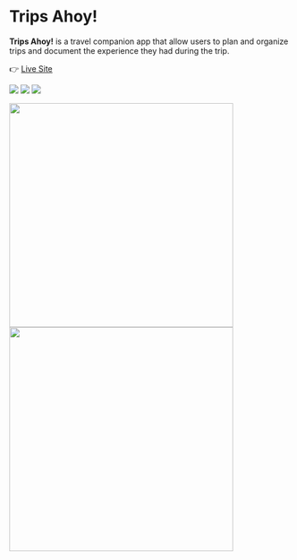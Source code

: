 
# Trips Ahoy! 
<strong>Trips Ahoy!</strong> is a travel companion app that allow users to plan and organize trips and document the experience they had during the trip.

👉 [Live Site](https://ikeronx.github.io/trips_ahoy/) 

 <img src="https://64.media.tumblr.com/8aaf5f9d0b283649e3c9e0c1c20fc94e/7a304604733b3e51-8b/s1280x1920/f4158e9fb0c160341dd4236d9a4d7b20778dc7e3.pnj" target="_blank"/>

<img src="https://64.media.tumblr.com/0da788c090ddb6dac0053a31d8d62cb2/7a304604733b3e51-eb/s1280x1920/f2968a24cfa0bf489ba3313a0a952cf270e157f7.pnj" target="_blank"/>

<img src="https://64.media.tumblr.com/7bb70c21ed770be463f7dcab004f2428/7a304604733b3e51-23/s1280x1920/c8ef2f6a727210718014788786062a2c71f42937.pnj" target="_blank"/>

<p float="left">
  <img src="https://64.media.tumblr.com/8dae75ce7556aa4302520e2456e63dec/7a304604733b3e51-7f/s2048x3072/2bb0d169d276cd05a9a30b308c58edd78d8e0ff0.pnj" width="400" />
  <img src="https://64.media.tumblr.com/c9ff97afa4eba4a9d2d3c8ff800896be/7a304604733b3e51-73/s2048x3072/ee2179692ae6564176bf2344f998f7e2fe976ecf.pnj" width="400" /> 
</p>

<!-- <img align="left" src="https://64.media.tumblr.com/8dae75ce7556aa4302520e2456e63dec/7a304604733b3e51-7f/s2048x3072/2bb0d169d276cd05a9a30b308c58edd78d8e0ff0.pnj" width=400px target="_blank"/>
<img align="right" src="https://64.media.tumblr.com/c9ff97afa4eba4a9d2d3c8ff800896be/7a304604733b3e51-73/s2048x3072/ee2179692ae6564176bf2344f998f7e2fe976ecf.pnj" width=400px target="_blank"/> -->

